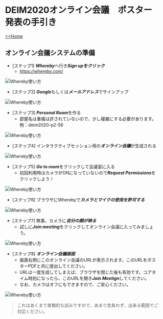 # DEIM2020オンライン会議　ポスター発表の手引き

[<<Home](README.md)

## オンライン会議システムの準備

* [ステップ1] ***Whereby***へ行き***Sign upをクリック***
    * https://whereby.com/
    
![Whereby使い方](img/whereby-usage_7.png)

* [ステップ2] ***Google***もしくは***メールアドレス***でサインアップ

![Whereby使い方](img/whereby-usage_6.png)

* [ステップ3] ***Personal Room***を作る
    * 部屋名は重複は許されていないので、少し複雑にする必要があります。例：deim2020-p2-56

![Whereby使い方](img/whereby-usage_5.png)

* [ステップ4] インタラクティブセッション用の***オンライン会議***が生成される

![Whereby使い方](img/whereby-usage_4.png)

* [ステップ5] ***Go to room***をクリックして会議室に入る
    * 初回利用時はカメラがONになっていないので***Request Permissions***をクリックしよう！
 
![Whereby使い方](img/whereby-usage_3.png)

* [ステップ6] ブラウザにWherebyで***カメラとマイクの使用を許可する***

![Whereby使い方](img/whereby-usage_2.png)

* [ステップ7] 無事、カメラに***自分の顔が映る***
    * 試しに***Join meeting***をクリックしてオンライン会議に入ってみましょう。

![Whereby使い方](img/whereby-usage_1.png)

* [ステップ8] ***オンライン会議画面***
    * 画面右側にこのオンライン会議のURLが表示されます。このURLをポスターPDFと共に提出してください。
    * URLは一度生成してしまえば、ブラウザを閉じた後も有効です。コアタイム時刻になったら、このURLを開き***Join Meetign***してください。
    * なお、カメラはオフにもできますので、ご安心ください。
    
![Whereby使い方](img/whereby-usage_0.png)

> これはあくまで実験的な試みですので、あまり気負わず、出来る範囲でご対応ください。
